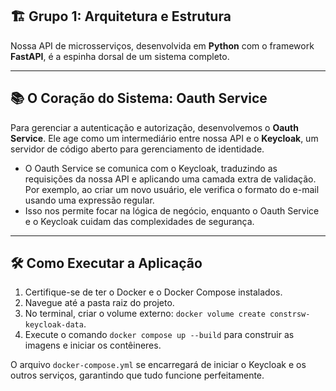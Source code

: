 ## 🏗️ Grupo 1: Arquitetura e Estrutura

Nossa API de microsserviços, desenvolvida em **Python** com o framework **FastAPI**, é a espinha dorsal de um sistema completo.

---

## 📚 O Coração do Sistema: Oauth Service

Para gerenciar a autenticação e autorização, desenvolvemos o **Oauth Service**. Ele age como um intermediário entre nossa API e o **Keycloak**, um servidor de código aberto para gerenciamento de identidade.

* O Oauth Service se comunica com o Keycloak, traduzindo as requisições da nossa API e aplicando uma camada extra de validação. Por exemplo, ao criar um novo usuário, ele verifica o formato do e-mail usando uma expressão regular.
* Isso nos permite focar na lógica de negócio, enquanto o Oauth Service e o Keycloak cuidam das complexidades de segurança.

---

## 🛠️ Como Executar a Aplicação

1.  Certifique-se de ter o Docker e o Docker Compose instalados.
2. Navegue até a pasta raiz do projeto.
3. No terminal, criar o volume externo: `docker volume create constrsw-keycloak-data`.
4.  Execute o comando `docker compose up --build` para construir as imagens e iniciar os contêineres.

O arquivo `docker-compose.yml` se encarregará de iniciar o Keycloak e os outros serviços, garantindo que tudo funcione perfeitamente.